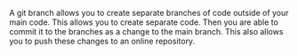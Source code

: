 A git branch allows you to create separate branches of code outside of your main code. This allows you to create separate code. Then you are able to commit it to the branches as a change to the main branch. This also allows you to push these changes to an online repository.
